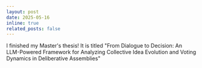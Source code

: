 ```yaml
---
layout: post
date: 2025-05-16
inline: true
related_posts: false
---
```


I finished my Master's thesis! It is titled "From Dialogue to Decision: An LLM-Powered Framework for Analyzing Collective Idea Evolution and Voting Dynamics in Deliberative Assemblies"